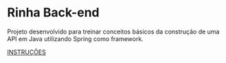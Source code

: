 
# Rinha Back-end

Projeto desenvolvido para treinar conceitos básicos da construção de uma API em Java utilizando Spring como framework.

[INSTRUÇÕES](https://github.com/zanfranceschi/rinha-de-backend-2023-q3/blob/main/INSTRUCOES.md)
